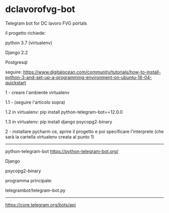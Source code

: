 # dclavorofvg-bot
Telegram bot for DC lavoro FVG portals


il progetto richiede:

python 3.7 (virtualenv)

Django 2.2

Postgresql

seguire:
https://www.digitalocean.com/community/tutorials/how-to-install-python-3-and-set-up-a-programming-environment-on-ubuntu-18-04-quickstart

1 - creare l'ambiente virtualenv 

1.1 - (seguire l'articolo sopra)

1.2 in virtualenv: pip install python-telegram-bot==12.0.0

1.3 in virtualenv: pip install django psycopg2-binary

2 - installare pycharm ce, aprire il progetto e poi specificare l'interprete (che sarà la cartella virtualenv creata al punto 1)
 



***

python-telegram-bot https://python-telegram-bot.org/

Django

psycopg2-binary

programma principale:

telegrambot/telegram-bot.py


***
https://core.telegram.org/bots/api

